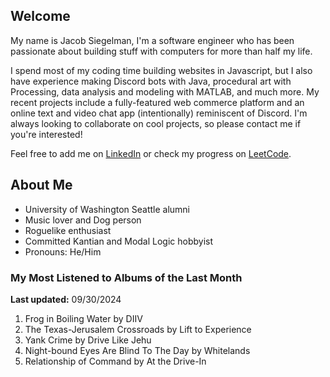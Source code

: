 
## Welcome
My name is Jacob Siegelman, I'm a software engineer who has been passionate about building stuff with computers for more than half my life.

I spend most of my coding time building websites in Javascript, but I also have experience making Discord bots with Java, procedural art with Processing, data analysis and modeling with MATLAB, and much more. My recent projects include a fully-featured web commerce platform and an online text and video chat app (intentionally) reminiscent of Discord. I'm always looking to collaborate on cool projects, so please contact me if you're interested!

Feel free to add me on [LinkedIn](https://www.linkedin.com/in/jacob-siegelman/) or check my progress on [LeetCode](https://leetcode.com/jsiegelman/).

## About Me
- University of Washington Seattle alumni
- Music lover and Dog person
- Roguelike enthusiast
- Committed Kantian and Modal Logic hobbyist
- Pronouns: He/Him

### My Most Listened to Albums of the Last Month
**Last updated:** 09/30/2024 <!-- lfm -->   
1. <!-- lfm -->Frog in Boiling Water by DIIV  
2. <!-- lfm -->The Texas-Jerusalem Crossroads by Lift to Experience  
3. <!-- lfm -->Yank Crime by Drive Like Jehu  
4. <!-- lfm -->Night-bound Eyes Are Blind To The Day by Whitelands  
5. <!-- lfm -->Relationship of Command by At the Drive-In  
